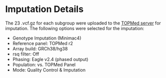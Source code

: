 # Imputation Details

The 23 .vcf.gz for each subgroup were uploaded to the [TOPMed server][server] for imputation. The following options were selected for the imputation:

* Genotype Imputation (Minimac4)
* Reference panel: TOPMed r2
* Array build: GRCh38/hg38
* rsq filter: Off
* Phasing: Eagle v2.4 (phased output)
* Population: vs. TOPMed Panel
* Mode: Quality Control & Imputation

[server]: https://imputation.biodatacatalyst.nhlbi.nih.gov/#!
